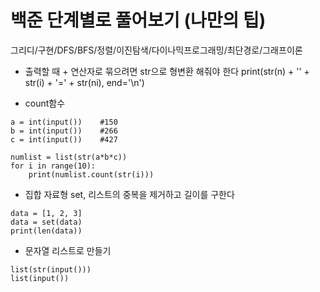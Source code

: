# 백준 단계별로 풀어보기 (나만의 팁)

그리디/구현/DFS/BFS/정렬/이진탐색/다이나믹프로그래밍/최단경로/그래프이론

+ 출력할 때 + 연산자로 묶으려면 str으로 형변환 해줘야 한다 print(str(n) + '' + str(i) + '=' + str(ni), end='\n')

+ count함수
```
a = int(input())    #150
b = int(input())    #266
c = int(input())    #427

numlist = list(str(a*b*c))
for i in range(10):
    print(numlist.count(str(i)))
```

+ 집합 자료형 set, 리스트의 중복을 제거하고 길이를 구한다
```
data = [1, 2, 3]
data = set(data)
print(len(data))
```

+ 문자열 리스트로 만들기
```
list(str(input()))
list(input())
```

